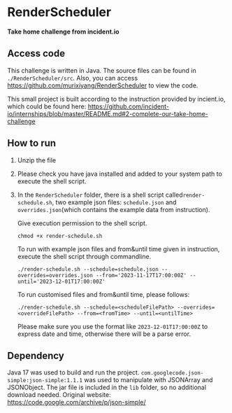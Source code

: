 # RenderScheduler
**Take home challenge from incident.io**

## Access code
This challenge is written in Java. The source files can be found in `./RenderScheduler/src`.
Also, you can access https://github.com/murixiyang/RenderScheduler to view the code.

This small project is built according to the instruction provided by incient.io, which could be found here: https://github.com/incident-io/internships/blob/master/README.md#2-complete-our-take-home-challenge

## How to run

1. Unzip the file
2. Please check you have java installed and added to your system path to execute the shell script.
3. In the `RenderScheduler` folder, there is a shell script called`render-schedule.sh`, two example json files: `schedule.json` and `overrides.json`(which contains the example data from instruction).

   Give execution permission to the shell script.
   ```console
   chmod +x render-schedule.sh 
   ```

   To run with example json files and from&until time given in instruction, execute the shell script through commandline.
    ```console
   ./render-schedule.sh --schedule=schedule.json --overrides=overrides.json --from='2023-11-17T17:00:00Z' --until='2023-12-01T17:00:00Z'
   ```

   To run customised files and from&until time, please follows:
   ```console
   ./render-schedule.sh --schedule=<scheduleFilePath> --overrides=<overrideFilePath> --from=<fromTime> --until=<untilTime>
   ```
   Please make sure you use the format like `2023-12-01T17:00:00Z` to express date and time, otherwise there will be a parse error.


## Dependency
Java 17 was used to build and run the project.
`com.googlecode.json-simple:json-simple:1.1.1` was used to manipulate with JSONArray and JSONObject. The jar file is included in the `lib` folder, so no additional download needed.
Original website: https://code.google.com/archive/p/json-simple/
